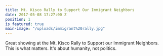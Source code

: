 ```yaml
---
title: Mt. Kisco Rally to Support Our Immigrant Neighbors
date: 2017-05-08 17:27:00 Z
position: 1
is featured: true
main-image: "/uploads/immigrant%20rally.jpg"
---
```


Great showing at the Mt. Kisco Rally to Support our Immigrant Neighbors. This is what matters. It's about humanity, not politics.